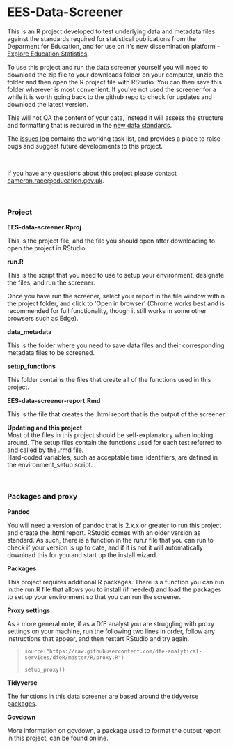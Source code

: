 # **EES-Data-Screener**
This is an R project developed to test underlying data and metadata files against the standards required for statistical publications from the Deparment for Education, and for use on it's new dissemination platform - [Explore Education Statistics](https://gss.civilservice.gov.uk/blog/how-we-listened-to-our-users-to-improve-our-education-statistics/). 

To use this project and run the data screener yourself you will need to download the zip file to your downloads folder on your computer, unzip the folder and then open the R project file with RStudio. You can then save this folder wherever is most convenient. If you've not used the screener for a while it is worth going back to the github repo to check for updates and download the latest version.

This will not QA the content of your data, instead it will assess the structure and formatting that is required in the [new data standards](https://teams.microsoft.com/l/channel/19%3A1bdf09280fd94df09f0d42e19cb251fb%40thread.skype/tab%3A%3A638782f8-c3cf-423f-b63c-2e5709c64b9b?groupId=679b2376-8c8c-4062-a1c9-0744ce5ac88f&tenantId=fad277c9-c60a-4da1-b5f3-b3b8b34a82f9). 

The [issues log](https://github.com/lauraselby/data-screener/issues) contains the working task list, and provides a place to raise bugs and suggest future developments to this project.

<br>

If you have any questions about this project please contact cameron.race@education.gov.uk.

<br>

### **Project**
**EES-data-screener.Rproj** <br>

This is the project file, and the file you should open after downloading to open the project in RStudio.

**run.R** <br>

This is the script that you need to use to setup your environment, designate the files, and run the screener.<br>

Once you have run the screener, select your report in the file window within the project folder, and click to 'Open in browser' (Chrome works best and is recommended for full functionality, though it still works in some other browsers such as Edge).

**data_metadata** <br>

This is the folder where you need to save data files and their corresponding metadata files to be screened.

**setup_functions** <br>

This folder contains the files that create all of the functions used in this project.

**EES-data-screener-report.Rmd** <br>

This is the file that creates the .html report that is the output of the screener.

**Updating and this project** <br>
Most of the files in this project should be self-explanatory when looking around. The setup files contain the functions used for each test referred to and called by the .rmd file. 
<br>
Hard-coded variables, such as acceptable time_identifiers, are defined in the environment_setup script.


<br>

### **Packages and proxy**
**Pandoc** <br>

You will need a version of pandoc that is 2.x.x or greater to run this project and create the .html report. RStudio comes with an older version as standard. As such, there is a function in the run.r file that you can run to check if your version is up to date, and if it is not it will automatically download this for you and start up the install wizard.

**Packages** <br>

This project requires additional R packages. There is a function you can run in the run.R file that allows you to install (if needed) and load the packages to set up your environment so that you can run the screener.

**Proxy settings**

As a more general note, if as a DfE analyst you are struggling with proxy settings on your machine, run the following two lines in order, follow any instructions that appear, and then restart RStudio and try again.

>`source("https://raw.githubusercontent.com/dfe-analytical-services/dfeR/master/R/proxy.R")` <br>
>
>`setup_proxy()`

**Tidyverse** <br>

The functions in this data screener are based around the [tidyverse packages](https://www.tidyverse.org/).

**Govdown** <br>

More information on govdown, a package used to format the output report in this project, can be found [online](https://ukgovdatascience.github.io/govdown/).
